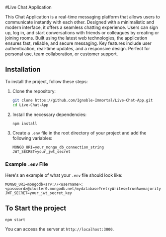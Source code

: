 #Live Chat Application

This Chat Application is a real-time messaging platform that allows users to communicate instantly with each other. Designed with a minimalistic and modern interface, it offers a seamless chatting experience. Users can sign up, log in, and start conversations with friends or colleagues by creating or joining rooms. Built using the latest web technologies, the application ensures fast, reliable, and secure messaging. Key features include user authentication, real-time updates, and a responsive design. Perfect for personal use, team collaboration, or customer support.


## Installation

To install the project, follow these steps:

1. Clone the repository:
    ```sh
    git clone https://github.com/Ignoble-Immortal/Live-Chat-App.git
    cd Live-Chat-App
    ```

2. Install the necessary dependencies:
    ```sh
    npm install
    ```

3. Create a `.env` file in the root directory of your project and add the following variables:
    ```plaintext
    MONGO_URI=your_mongo_db_connection_string
    JWT_SECRET=your_jwt_secret
    ```

### Example `.env` File

Here's an example of what your `.env` file should look like:

```plaintext
MONGO_URI=mongodb+srv://<username>:<password>@cluster0.mongodb.net/mydatabase?retryWrites=true&w=majority
JWT_SECRET=your_jwt_secret_key
```

## To Start the project
```sh
npm start
```
You can access the server at `http://localhost:3000`.
